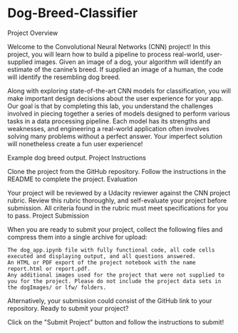 # Dog-Breed-Classifier

Project Overview

Welcome to the Convolutional Neural Networks (CNN) project! In this project, you will learn how to build a pipeline to process real-world, user-supplied images. Given an image of a dog, your algorithm will identify an estimate of the canine’s breed. If supplied an image of a human, the code will identify the resembling dog breed.

Along with exploring state-of-the-art CNN models for classification, you will make important design decisions about the user experience for your app. Our goal is that by completing this lab, you understand the challenges involved in piecing together a series of models designed to perform various tasks in a data processing pipeline. Each model has its strengths and weaknesses, and engineering a real-world application often involves solving many problems without a perfect answer. Your imperfect solution will nonetheless create a fun user experience!

Example dog breed output.
Project Instructions

Clone the project from the GitHub repository. Follow the instructions in the README to complete the project.
Evaluation

Your project will be reviewed by a Udacity reviewer against the CNN project rubric. Review this rubric thoroughly, and self-evaluate your project before submission. All criteria found in the rubric must meet specifications for you to pass.
Project Submission

When you are ready to submit your project, collect the following files and compress them into a single archive for upload:

    The dog_app.ipynb file with fully functional code, all code cells executed and displaying output, and all questions answered.
    An HTML or PDF export of the project notebook with the name report.html or report.pdf.
    Any additional images used for the project that were not supplied to you for the project. Please do not include the project data sets in the dogImages/ or lfw/ folders.

Alternatively, your submission could consist of the GitHub link to your repository.
Ready to submit your project?

Click on the "Submit Project" button and follow the instructions to submit!

